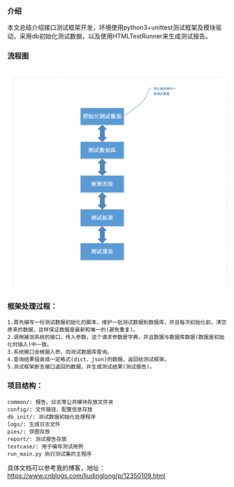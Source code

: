 ### 介绍
本文总结介绍接口测试框架开发，环境使用python3+unittest测试框架及模块驱动，采用db初始化测试数据，以及使用HTMLTestRunner来生成测试报告。

### 流程图
![github](https://github.com/ldl-qa/InterfaceTest_master/blob/master/common/flow.png "github")  

### 框架处理过程： 
    1.首先编写一份测试数据初始化的脚本，维护一批测试数据到数据库，并且每次初始化前，清空原来的数据，这样保证数据是最新和唯一的(避免重复)。 
    2.调用被测系统的接口，传入参数，这个请求参数是字典，并且数据与数据库数据(数据是初始化时插入)中一致。 
    3.系统接口会根据入参，向测试数据库查询。 
    4.查询结果组装成一定格式(dict、json)的数据，返回给测试框架。 
    5.测试框架断言接口返回的数据，并生成测试结果(测试报告)。

### 项目结构： 
    common/: 报告、日志等公共模块存放文件夹 
    config/: 文件路径、配置信息存放 
    db_init/: 测试数据初始化处理程序 
    logs/: 生成日志文件 
    pies/: 饼图存放 
    report/: 测试报告存放 
    testcase/: 用于编写测试用例 
    run_main.py 执行测试集的主程序


具体文档可以参考我的博客，地址：https://www.cnblogs.com/liudinglong/p/12350109.html